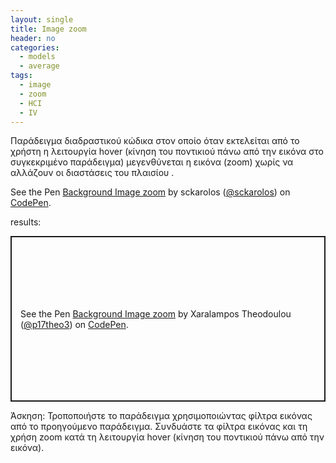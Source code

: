 ```yaml
---
layout: single
title: Image zoom
header: no
categories:
  - models
  - average
tags:
  - image
  - zoom
  - HCI
  - IV
---
```


Παράδειγμα διαδραστικού κώδικα στον οποίο όταν εκτελείται από το χρήστη η λειτουργία hover (κίνηση του ποντικιού πάνω από την εικόνα στο συγκεκριμένο παράδειγμα) μεγενθύνεται η εικόνα (zoom) χωρίς να αλλάζουν οι διαστάσεις του πλαισίου .

<p data-height="350" data-theme-id="17517" data-slug-hash="xwxrPb" data-default-tab="result" data-user="sckarolos" class='codepen'>See the Pen <a href='https://codepen.io/sckarolos/pen/xwxrPb/'>Background Image zoom</a> by sckarolos (<a href='https://codepen.io/sckarolos'>@sckarolos</a>) on <a href='https://codepen.io'>CodePen</a>.</p>
<script async src="//assets.codepen.io/assets/embed/ei.js"></script>

results:
<p class="codepen" data-height="265" data-theme-id="light" data-default-tab="css,result" data-user="p17theo3" data-slug-hash="oNLdZRO" style="height: 265px; box-sizing: border-box; display: flex; align-items: center; justify-content: center; border: 2px solid; margin: 1em 0; padding: 1em;" data-pen-title="Background Image zoom">
  <span>See the Pen <a href="https://codepen.io/p17theo3/pen/oNLdZRO">
  Background Image zoom</a> by Xaralampos Theodoulou (<a href="https://codepen.io/p17theo3">@p17theo3</a>)
  on <a href="https://codepen.io">CodePen</a>.</span>
</p>
<script async src="https://static.codepen.io/assets/embed/ei.js"></script>

Άσκηση: Τροποποιήστε το παράδειγμα χρησιμοποιώντας φίλτρα εικόνας από το προηγούμενο παράδειγμα. Συνδυάστε τα φίλτρα εικόνας και τη χρήση zoom κατά τη λειτουργία hover (κίνηση του ποντικιού πάνω από την εικόνα).
